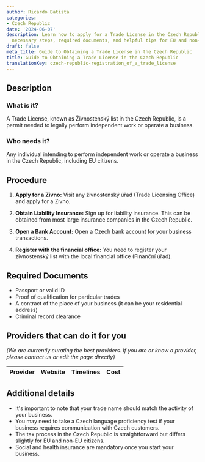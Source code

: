 ```yaml
---
author: Ricardo Batista
categories:
- Czech Republic
date: '2024-06-07'
description: Learn how to apply for a Trade License in the Czech Republic, including
  necessary steps, required documents, and helpful tips for EU and non-EU citizens.
draft: false
meta_title: Guide to Obtaining a Trade License in the Czech Republic
title: Guide to Obtaining a Trade License in the Czech Republic
translationKey: czech-republic-registration_of_a_trade_license
---
```


## Description
### What is it?
A Trade License, known as Živnostenský list in the Czech Republic, is a permit needed to legally perform independent work or operate a business.

### Who needs it?
Any individual intending to perform independent work or operate a business in the Czech Republic, including EU citizens.

## Procedure

1. **Apply for a Zivno:** Visit any živnostenský úřad (Trade Licensing Office) and apply for a Zivno.

2. **Obtain Liability Insurance:** Sign up for liability insurance. This can be obtained from most large insurance companies in the Czech Republic. 

3. **Open a Bank Account:** Open a Czech bank account for your business transactions.

4. **Register with the financial office:** You need to register your zivnostenský list with the local financial office (Finanční úřad).

## Required Documents
    
- Passport or valid ID
- Proof of qualification for particular trades 
- A contract of the place of your business (it can be your residential address)
- Criminal record clearance 

## Providers that can do it for you

_(We are currently curating the best providers. If you are or know a provider, please contact us or edit the page directly)_

| Provider        |     Website     |     Timelines    |       Cost      |
| --------------- | --------------- |  :-------------: | :-------------: |

## Additional details
- It's important to note that your trade name should match the activity of your business.
- You may need to take a Czech language proficiency test if your business requires communication with Czech customers.
- The tax process in the Czech Republic is straightforward but differs slightly for EU and non-EU citizens.
- Social and health insurance are mandatory once you start your business.